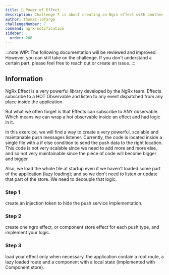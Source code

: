 ```yaml
---
title: 🔴 Power of Effect
description: Challenge 7 is about creating an Ngrx effect with another Rxjs Hot observable
author: thomas-laforge
challengeNumber: 7
command: ngrx-notification
sidebar:
  order: 206
---
```


:::note
WIP: The following documentation will be reviewed and improved. However, you can still take on the challenge. If you don't understand a certain part, please feel free to reach out or create an issue.
:::

## Information

NgRx Effect is a very powerful library developed by the NgRx team. Effects subscribe to a HOT Observable and listen to any event dispatched from any place inside the application.

But what we often forget is that Effects can subscribe to ANY observable. Which means we can wrap a hot observable inside an effect and had logic in it.

In this exercice, we will find a way to create a very powerful, scalable and maintanable push messages listener. Currently, the code is located inside a single file with a if else condition to send the push data to the right location. This code is not very scalable since we need to add more and more else, and so not very maintainable since the piece of code will become bigger and bigger.

Also, we load the whole file at startup even if we haven't loaded some part of the application (lazy loading); and so we don't need to listen or update that part of the store. We need to decouple that logic.

### Step 1

create an injection token to hide the push service implementation.

### Step 2

create one ngrx effect, or component store effect for each push type, and implement your logic.

### Step 3

load your effect only when necessary.
the application contain a root route, a lazy loaded route and a component with a local state (implemented with Component store).
